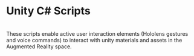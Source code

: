# Unity C# Scripts

<br>
These scripts enable active user interaction elements (Hololens gestures and voice commands) to interact with unity materials and assets in the Augmented Reality space.
